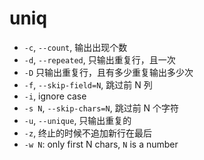 # uniq

- `-c`, `--count`, 输出出现个数
- `-d`, `--repeated`, 只输出重复行，且一次
- `-D` 只输出重复行，且有多少重复输出多少次
- `-f`, `--skip-field=N`, 跳过前 N 列
- `-i`, ignore case
- `-s N`, `--skip-chars=N`, 跳过前 N 个字符
- `-u`, `--unique`, 只输出重复的
- `-z`, 终止的时候不追加新行在最后
- `-w N`: only first N chars, `N` is a number
